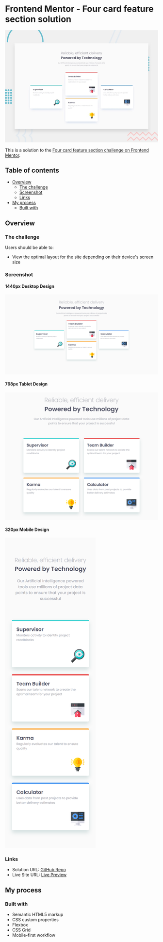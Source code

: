 # Frontend Mentor - Four card feature section solution

![](design/desktop-preview.jpg)

This is a solution to the [Four card feature section challenge on Frontend Mentor](https://www.frontendmentor.io/challenges/four-card-feature-section-weK1eFYK).

## Table of contents

- [Overview](#overview)
  - [The challenge](#the-challenge)
  - [Screenshot](#screenshot)
  - [Links](#links)
- [My process](#my-process)
  - [Built with](#built-with)

## Overview

### The challenge

Users should be able to:

- View the optimal layout for the site depending on their device's screen size

### Screenshot

#### 1440px Desktop Design

![](./solution-screenshots/desktop-four-components-card-design.png)

#### 768px Tablet Design

![](./solution-screenshots/tablet-four-components-card-design.png)

#### 320px Mobile Design

![](./solution-screenshots/mobile-four-components-card-design.png)

### Links

- Solution URL: [GitHub Repo](https://github.com/webwalacoder/fem-four-card-feature-section-challenge)
- Live Site URL: [Live Preview](https://webwalacoder.github.io/fem-four-card-feature-section-challenge/)

## My process

### Built with

- Semantic HTML5 markup
- CSS custom properties
- Flexbox
- CSS Grid
- Mobile-first workflow

